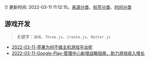 :alarm_clock: 更新时间: 2022-03-11 11:12:15。[来源分类](../README.md)、[标签分类](../TAGS.md)、[时间分类](../TIMELINE.md)

## 游戏开发


> 关键字：`游戏`、`Three.js`、`Create.js`、`Matter.js`



- [2022-03-11-苹果为何不做主机游戏平台呢](https://www.v2ex.com/t/839716) 
- [2022-03-11-Google-Play-管理中心新增战略指南，助力游戏收入增长](https://toutiao.io/k/pca4lrw) 